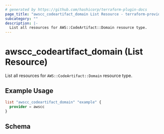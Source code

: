 ```yaml
---
# generated by https://github.com/hashicorp/terraform-plugin-docs
page_title: "awscc_codeartifact_domain List Resource - terraform-provider-awscc"
subcategory: ""
description: |-
  List all resources for AWS::CodeArtifact::Domain resource type.
---
```


# awscc_codeartifact_domain (List Resource)

List all resources for `AWS::CodeArtifact::Domain` resource type.

## Example Usage

```terraform
list "awscc_codeartifact_domain" "example" {
  provider = awscc
}
```

<!-- schema generated by tfplugindocs -->
## Schema
